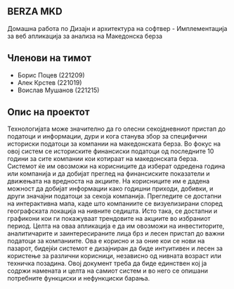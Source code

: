 BERZA MKD
---------------
Домашна работа по Дизајн и архитектура на софтвер - Имплементација за веб апликација за анализа на Македонска берза

Членови на тимот
------------------
<ul>
    <li>Борис Поцев (221209)</li>
    <li>Алек Крстев (221019)</li>
    <li>Воислав Мушанов (221215)</li>
</ul>

Опис на проектот
-----------------------
Технологијата може значително да го олесни секојдневниот пристап до податоци и информации, дури и кога станува збор за специфични историски податоци за компании на македонската берза. Во фокус на овој систем се историските финансиски податоци од последните 10 години за сите компании кои котираат на македонската берза. Системот ќе им овозможи на корисниците да изберат одредена година или компанија и да добијат преглед на финансиските показатели и движењата на вредноста на акциите.
На корисниците им е дадена можност да добијат информации како годишни приходи, добивки, и други значајни податоци за секоја компанија. Прегледите се достапни на интерактивна мапа, каде што компаниите се визуелизирани според географската локација на нивните седишта. Исто така, се достапни и графикони кои ги покажуваат трендовите на акциите во избраниот период.
Целта на оваа апликација е да им овозможи на инвеститорите, аналитичарите и заинтересираните лица брз и лесен пристап до важни податоци за компаниите. Ова е корисно и за оние кои се нови на пазарот, бидејќи системот е дизајниран да биде интуитивен и лесен за користење за различни корисници, независно од нивната возраст или техничка позадина.
Овој документ треба да биде единствен кој ја содржи намената и целта на самиот систем и во него се опишани потребните функциски и нефункциски барања.

